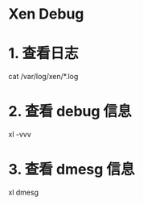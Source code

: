 # Xen Debug

# 1. 查看日志 #

  cat /var/log/xen/*.log

# 2. 查看 debug 信息 #

  xl -vvv 


# 3. 查看 dmesg 信息 #

  xl dmesg


